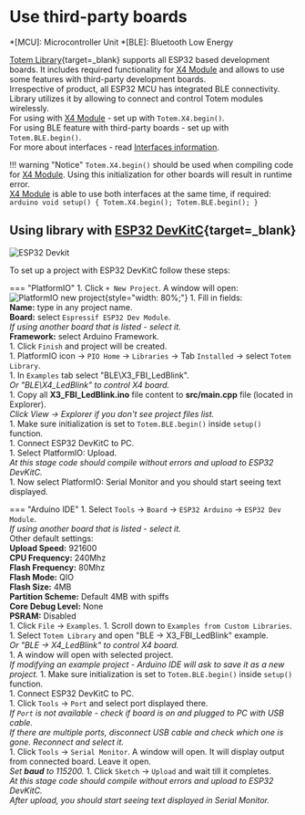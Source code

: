 # Use third-party boards

*[MCU]: Microcontroller Unit
*[BLE]: Bluetooth Low Energy

[Totem Library](https://github.com/totemmaker/TotemArduino/){target=_blank} supports all ESP32 based development boards. It includes required functionality for [X4 Module](/modules/04) and allows to use some features with third-party development boards.  
Irrespective of product, all ESP32 MCU has integrated BLE connectivity. Library utilizes it by allowing to connect and control Totem modules wirelessly.  
For using with [X4 Module](/modules/04) - set up with `Totem.X4.begin()`.  
For using BLE feature with third-party boards - set up with `Totem.BLE.begin()`.  
For more about interfaces - read [Interfaces information](/interfaces/).

!!! warning "Notice"
    `Totem.X4.begin()` should be used when compiling code for [X4 Module](/modules/04). Using this initialization for other boards will result in runtime error.  
    [X4 Module](/modules/04) is able to use both interfaces at the same time, if required:  
    ```arduino
    void setup() {
        Totem.X4.begin();
        Totem.BLE.begin();
    }
    ```

## Using library with [ESP32 DevKitC](https://docs.espressif.com/projects/esp-idf/en/v3.1.5/get-started/get-started-devkitc.html){target=_blank}
![ESP32 Devkit](https://docs.espressif.com/projects/esp-idf/en/v3.1.5/_images/esp32-devkitc-functional-overview1.jpg)

To set up a project with ESP32 DevKitC follow these steps:

=== "PlatformIO"
    1. Click `+ New Project`. A window will open:  
    ![PlatformIO new project](/assets/images/platformio_ide_3.png){style="width: 80%;"}
    1. Fill in fields:  
        **Name:** type in any project name.  
        **Board:** select `Espressif ESP32 Dev Module`.  
        _If using another board that is listed - select it._  
        **Framework:** select Arduino Framework.  
    1. Click `Finish` and project will be created.  
    1. PlatformIO icon → `PIO Home` → `Libraries` → Tab `Installed` → select `Totem Library`.  
    1. In `Examples` tab select "BLE\X3_FBI_LedBlink".  
        _Or "BLE\X4_LedBlink" to control X4 board._  
    1. Copy all **X3_FBI_LedBlink.ino** file content to **src/main.cpp** file (located in Explorer).  
        _Click View → Explorer if you don't see project files list._  
    1. Make sure initialization is set to `Totem.BLE.begin()` inside `setup()` function.  
    1. Connect ESP32 DevKitC to PC.  
    1. Select PlatformIO: Upload.  
        _At this stage code should compile without errors and upload to ESP32 DevKitC._  
    1. Now select PlatformIO: Serial Monitor and you should start seeing text displayed.  

=== "Arduino IDE"
    1. Select `Tools` → `Board` → `ESP32 Arduino` → `ESP32 Dev Module`.  
        _If using another board that is listed - select it._  
        Other default settings:  
        **Upload Speed:** 921600  
        **CPU Frequency:** 240Mhz  
        **Flash Frequency:** 80Mhz  
        **Flash Mode:** QIO  
        **Flash Size:** 4MB  
        **Partition Scheme:** Default 4MB with spiffs  
        **Core Debug Level:** None  
        **PSRAM:** Disabled  
    1. Click `File` → `Examples`.
    1. Scroll down to `Examples from Custom Libraries`.
    1. Select `Totem Library` and open "BLE → X3_FBI_LedBlink" example.  
        _Or "BLE → X4_LedBlink" to control X4 board._  
    1. A window will open with selected project.  
        _If modifying an example project - Arduino IDE will ask to save it as a new project._
    1. Make sure initialization is set to `Totem.BLE.begin()` inside `setup()` function.  
    1. Connect ESP32 DevKitC to PC.  
    1. Click `Tools` → `Port` and select port displayed there.  
        _If `Port` is not available - check if board is on and plugged to PC with USB cable._  
        _If there are multiple ports, disconnect USB cable and check which one is gone. Reconnect and select it._  
    1. Click `Tools` → `Serial Monitor`. A window will open. It will display output from connected board. Leave it open.  
        _Set **baud** to 115200._
    1. Click `Sketch` → `Upload` and wait till it completes.  
        _At this stage code should compile without errors and upload to ESP32 DevKitC._  
        _After upload, you should start seeing text displayed in Serial Monitor._  
